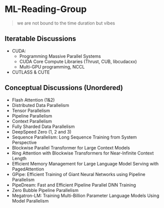 # ML-Reading-Group
> we are not bound to the time duration but vibes

## Iteratable Discussions
- CUDA:
    - Programming Massive Parallel Systems
    - CUDA Core Compute Libraries (Thrust, CUB, libcudacxx)
    - Multi-GPU programming, NCCL
- CUTLASS & CUTE

## Conceptual Discussions (Unordered)
- Flash Attention (1&2)
- Distributed Data Parallelism
- Tensor Parallelism
- Pipeline Parallelism
- Context Parallelism
- Fully Sharded Data Parallelism
- DeepSpeed Zero (1, 2 and 3)
- Sequence Parallelism: Long Sequence Training from System Perspective
- Blockwise Parallel Transformer for Large Context Models
- Ring Attention with Blockwise Transformers for Near-Infinite Context Length
- Efficient Memory Management for Large Language Model Serving with PagedAttention
- GPipe: Efficient Training of Giant Neural Networks using Pipeline Parallelism
- PipeDream: Fast and Efficient Pipeline Parallel DNN Training
- Zero Bubble Pipeline Parallelism
- Megatron-LM: Training Multi-Billion Parameter Language Models Using Model Parallelism
